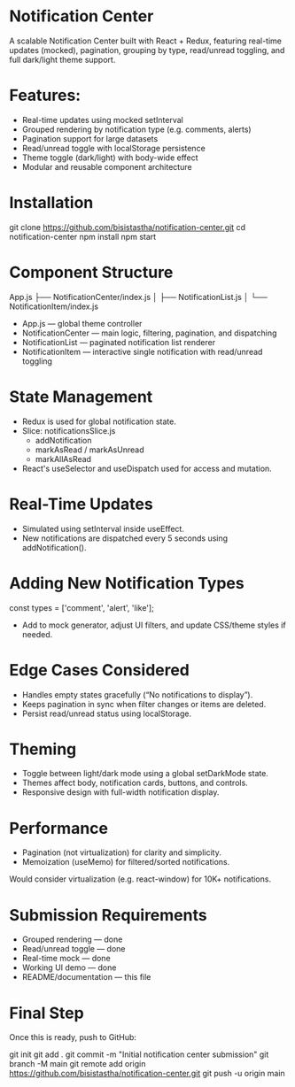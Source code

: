 # Notification Center
A scalable Notification Center built with React + Redux, featuring real-time updates (mocked), pagination, grouping by type, read/unread toggling, and full dark/light theme support.

# Features:
* Real-time updates using mocked setInterval
* Grouped rendering by notification type (e.g. comments, alerts)
* Pagination support for large datasets
* Read/unread toggle with localStorage persistence
* Theme toggle (dark/light) with body-wide effect
* Modular and reusable component architecture

# Installation
git clone https://github.com/bisistastha/notification-center.git
cd notification-center
npm install
npm start

# Component Structure
App.js
├── NotificationCenter/index.js
│   ├── NotificationList.js
│       └── NotificationItem/index.js
* App.js — global theme controller
* NotificationCenter — main logic, filtering, pagination, and dispatching
* NotificationList — paginated notification list renderer
* NotificationItem — interactive single notification with read/unread toggling

# State Management
* Redux is used for global notification state.
* Slice: notificationsSlice.js
    * addNotification
    * markAsRead / markAsUnread
    * markAllAsRead
* React's useSelector and useDispatch used for access and mutation.

# Real-Time Updates
* Simulated using setInterval inside useEffect.
* New notifications are dispatched every 5 seconds using addNotification().

# Adding New Notification Types
const types = ['comment', 'alert', 'like']; 
* Add to mock generator, adjust UI filters, and update CSS/theme styles if needed.

# Edge Cases Considered
* Handles empty states gracefully (“No notifications to display”).
* Keeps pagination in sync when filter changes or items are deleted.
* Persist read/unread status using localStorage.

# Theming
* Toggle between light/dark mode using a global setDarkMode state.
* Themes affect body, notification cards, buttons, and controls.
* Responsive design with full-width notification display.

# Performance
* Pagination (not virtualization) for clarity and simplicity.
* Memoization (useMemo) for filtered/sorted notifications.

Would consider virtualization (e.g. react-window) for 10K+ notifications.

# Submission Requirements
* Grouped rendering — done
* Read/unread toggle — done
* Real-time mock — done
* Working UI demo — done
* README/documentation — this file

# Final Step
Once this is ready, push to GitHub:

git init
git add .
git commit -m "Initial notification center submission"
git branch -M main
git remote add origin https://github.com/bisistastha/notification-center.git
git push -u origin main